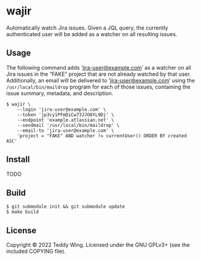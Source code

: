 wajir
=====

Automatically watch Jira issues. Given a JQL query, the currently authenticated
user will be added as a watcher on all resulting issues.


## Usage
The following command adds ‘jira-user@example.com’ as a watcher on all Jira
issues in the “FAKE” project that are not already watched by that user.
Additionally, an email will be delivered to ‘jira-user@example.com’ using the
`/usr/local/bin/maildrop` program for each of those issues, containing the issue
summary, metadata, and description.

	$ wajir \
		--login 'jira-user@example.com' \
		--token 'jp3cy1PFmDiCw73JJO6YL9Dj' \
		--endpoint 'example.atlassian.net' \
		--sendmail '/usr/local/bin/maildrop' \
		--email-to 'jira-user@example.com' \
		'project = "FAKE" AND watcher != currentUser() ORDER BY created ASC'


## Install
TODO


## Build

	$ git submodule init && git submodule update
	$ make build


## License
Copyright © 2022 Teddy Wing. Licensed under the GNU GPLv3+ (see the included
COPYING file).
